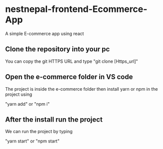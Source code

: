 # nestnepal-frontend-Ecommerce-App
A simple E-commerce app using react

## Clone the repository into your pc
You can copy the git HTTPS URL and type "git clone [Https_url]"

## Open the e-commerce folder in VS code
The project is inside the e-commerce folder then install yarn or npm in the project using

"yarn add" or "npm i"

## After the install run the project
We can run the project by typing 

"yarn start" or "npm start"
